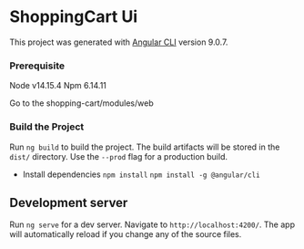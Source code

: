 # ShoppingCart Ui

This project was generated with [Angular CLI](https://github.com/angular/angular-cli) version 9.0.7.

### Prerequisite

Node v14.15.4
Npm 6.14.11

Go to the shopping-cart/modules/web

### Build the Project
Run `ng build` to build the project. 
The build artifacts will be stored in the `dist/` directory. 
Use the `--prod` flag for a production build.
* Install dependencies
`npm install`
`npm install -g @angular/cli` 

## Development server
Run `ng serve` for a dev server. Navigate to `http://localhost:4200/`.
The app will automatically reload if you change any of the source files.




